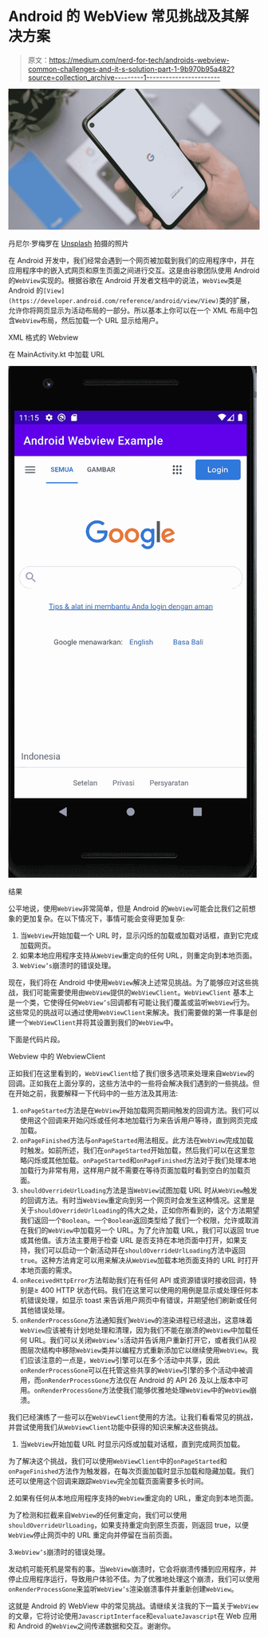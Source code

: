 # Android 的 WebView 常见挑战及其解决方案

> 原文：<https://medium.com/nerd-for-tech/androids-webview-common-challenges-and-it-s-solution-part-1-9b970b95a482?source=collection_archive---------1----------------------->

![](img/138fa49a7a7298376a436291896e768b.png)

丹尼尔·罗梅罗在 [Unsplash](https://unsplash.com?utm_source=medium&utm_medium=referral) 拍摄的照片

在 Android 开发中，我们经常会遇到一个网页被加载到我们的应用程序中，并在应用程序中的嵌入式网页和原生页面之间进行交互。这是由谷歌团队使用 Android 的`WebView`实现的。根据谷歌在 Android 开发者文档中的说法，`WebView`类是 Android 的`[View](https://developer.android.com/reference/android/view/View)`类的扩展，允许你将网页显示为活动布局的一部分。所以基本上你可以在一个 XML 布局中包含`WebView`布局，然后加载一个 URL 显示给用户。

XML 格式的 Webview

在 MainActivity.kt 中加载 URL

![](img/0b1ecd90e8114ac751d081663776d5a1.png)

结果

公平地说，使用`WebView`非常简单，但是 Android 的`WebView`可能会比我们之前想象的更加复杂。在以下情况下，事情可能会变得更加复杂:

1.  当`WebView`开始加载一个 URL 时，显示闪烁的加载或加载对话框，直到它完成加载网页。
2.  如果本地应用程序支持从`WebView`重定向的任何 URL，则重定向到本地页面。
3.  `WebView’s`崩溃时的错误处理。

现在，我们将在 Android 中使用`WebView`解决上述常见挑战。为了能够应对这些挑战，我们可能需要使用由`WebView`提供的`WebViewClient`。`WebViewClient` 基本上是一个类，它使得任何`WebView’s`回调都有可能让我们覆盖或监听`WebView`行为。这些常见的挑战可以通过使用`WebViewClient`来解决。我们需要做的第一件事是创建一个`WebViewClient`并将其设置到我们的`WebView`中。

下面是代码片段。

Webview 中的 WebviewClient

正如我们在这里看到的，`WebViewClient`给了我们很多选项来处理来自`WebView`的回调。正如我在上面分享的，这些方法中的一些将会解决我们遇到的一些挑战。但在开始之前，我要解释一下代码中的一些方法及其用法:

1.  `onPageStarted`方法是在`WebView`开始加载网页期间触发的回调方法。我们可以使用这个回调来开始闪烁或任何本地加载行为来告诉用户等待，直到网页完成加载。
2.  `onPageFinished`方法与`onPageStarted`用法相反。此方法在`WebView`完成加载时触发。如前所述，我们在`onPageStarted`开始加载，然后我们可以在这里忽略闪烁或其他加载。`onPageStarted`和`onPageFinished`方法对于我们处理本地加载行为非常有用，这样用户就不需要在等待页面加载时看到空白的加载页面。
3.  `shouldOverrideUrlLoading`方法是当`WebView`试图加载 URL 时从`WebView`触发的回调方法。有时当`WebView`重定向到另一个网页时会发生这种情况。这里是关于`shouldOverrideUrlLoading`的伟大之处，正如你所看到的，这个方法期望我们返回一个`Boolean`。一个`Boolean`返回类型给了我们一个权限，允许或取消在我们的`WebView`中加载另一个 URL。为了允许加载 URL，我们可以返回 true 或其他值。该方法主要用于检查 URL 是否支持在本地页面中打开，如果支持，我们可以启动一个新活动并在`shouldOverrideUrlLoading`方法中返回`true`。这种方法肯定可以用来解决从`WebView`加载本地页面支持的 URL 时打开本地页面的需求。
4.  `onReceivedHttpError`方法帮助我们在有任何 API 或资源错误时接收回调，特别是≥ 400 HTTP 状态代码。我们在这里可以使用的用例是显示或处理任何本机错误处理，如显示 toast 来告诉用户网页中有错误，并期望他们刷新或任何其他错误处理。
5.  `onRenderProcessGone`方法通知我们`WebView`的渲染进程已经退出，这意味着`WebView`应该被有计划地处理和清理，因为我们不能在崩溃的`WebView`中加载任何 URL。我们可以关闭`WebView’s`活动并告诉用户重新打开它，或者我们从视图层次结构中移除`WebView`类并以编程方式重新添加它以继续使用`WebView`。我们应该注意的一点是，`WebView`引擎可以在多个活动中共享，因此`onRenderProcessGone`可以在托管这些共享的`WebView`引擎的多个活动中被调用，而`onRenderProcessGone`方法仅在 Android 的 API 26 及以上版本中可用。`onRenderProcessGone`方法使我们能够优雅地处理`WebView`中的`WebView`崩溃。

我们已经演练了一些可以在`WebViewClient`使用的方法。让我们看看常见的挑战，并尝试使用我们从`WebViewClient`功能中获得的知识来解决这些挑战。

1.  当`WebView`开始加载 URL 时显示闪烁或加载对话框，直到完成网页加载。

为了解决这个挑战，我们可以使用`WebViewClient`中的`onPageStarted`和`onPageFinished`方法作为触发器，在每次页面加载时显示加载和隐藏加载。我们还可以使用这个回调来跟踪`WebView`完全加载页面需要多长时间。

2.如果有任何从本地应用程序支持的`WebView`重定向的 URL，重定向到本地页面。

为了检测和拦截来自`WebView`的任何重定向，我们可以使用`shouldOverrideUrlLoading`，如果支持重定向到原生页面，则返回 true，以便`WebView`停止网页中的 URL 重定向并停留在当前页面。

3.`WebView’s`崩溃时的错误处理。

发动机可能死机是常有的事。当`WebView`崩溃时，它会将崩溃传播到应用程序，并停止应用程序运行，导致用户体验不佳。为了优雅地处理这个崩溃，我们可以使用`onRenderProcessGone`来监听`WebView’s`渲染崩溃事件并重新创建`WebView`。

这就是 Android 的 WebView 中的常见挑战。请继续关注我的下一篇关于`WebView`的文章，它将讨论使用`JavascriptInterface`和`evaluateJavascript`在 Web 应用和 Android 的`WebView`之间传递数据和交互。谢谢你。